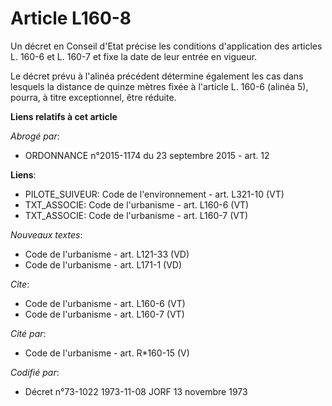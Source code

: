 # Article L160-8

Un décret en Conseil d'Etat précise les conditions d'application des articles L. 160-6 et L. 160-7 et fixe la date de leur
entrée en vigueur. 

Le décret prévu à l'alinéa précédent détermine également les cas dans lesquels la distance de quinze mètres fixée à l'article
L. 160-6 (alinéa 5), pourra, à titre exceptionnel, être réduite.

**Liens relatifs à cet article**

_Abrogé par_:

  - ORDONNANCE n°2015-1174 du 23 septembre 2015 - art. 12

**Liens**:

  - PILOTE_SUIVEUR: Code de l'environnement - art. L321-10 (VT)
  - TXT_ASSOCIE: Code de l'urbanisme - art. L160-6 (VT)
  - TXT_ASSOCIE: Code de l'urbanisme - art. L160-7 (VT)

_Nouveaux textes_:

  - Code de l'urbanisme - art. L121-33 (VD)
  - Code de l'urbanisme - art. L171-1 (VD)

_Cite_:

  - Code de l'urbanisme - art. L160-6 (VT)
  - Code de l'urbanisme - art. L160-7 (VT)

_Cité par_:

  - Code de l'urbanisme - art. R*160-15 (V)

_Codifié par_:

  - Décret n°73-1022 1973-11-08 JORF 13 novembre 1973
